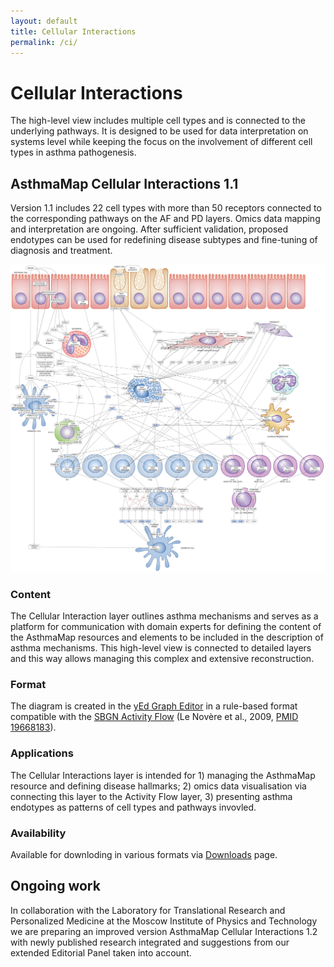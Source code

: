```yaml
---
layout: default
title: Cellular Interactions
permalink: /ci/
---
```


# Cellular Interactions

The high-level view includes multiple cell types and is connected to the underlying pathways. It is designed to be used for data interpretation on systems level while keeping the focus on the involvement of different cell types in asthma pathogenesis.  

## AsthmaMap Cellular Interactions 1.1

Version 1.1 includes 22 cell types with more than 50 receptors connected to the corresponding pathways on the AF and PD layers. Omics data mapping and interpretation are ongoing. After sufficient validation, proposed endotypes can be used for redefining disease subtypes and fine-tuning of diagnosis and treatment.  

![](/images/ci/AsthmaMapCI-V1.1.png)

### Content

The Cellular Interaction layer outlines asthma mechanisms and serves as a platform for communication with domain experts for defining the content of the AsthmaMap resources and elements to be included in the description of asthma mechanisms. This high-level view is connected to detailed layers and this way allows managing this complex and extensive reconstruction.

### Format

The diagram is created in the [yEd Graph Editor](https://www.yworks.com/products/yed#) in a rule-based format compatible with the [SBGN Activity Flow](http://sbgn.org/) (Le Novère et al., 2009, [PMID 19668183](https://www.ncbi.nlm.nih.gov/pubmed/19668183)).

### Applications

The Cellular Interactions layer is intended for 1) managing the AsthmaMap resource and defining disease hallmarks; 2) omics data visualisation via connecting this layer to the Activity Flow layer, 3) presenting asthma endotypes as patterns of cell types and pathways invovled.

### Availability

Available for downloding in various formats via [Downloads](/downloads/) page.

## Ongoing work

In collaboration with the Laboratory for Translational Research and Personalized Medicine at the Moscow Institute of Physics and Technology we are preparing an improved version AsthmaMap Cellular Interactions 1.2 with newly published research integrated and suggestions from our extended Editorial Panel taken into account.  
